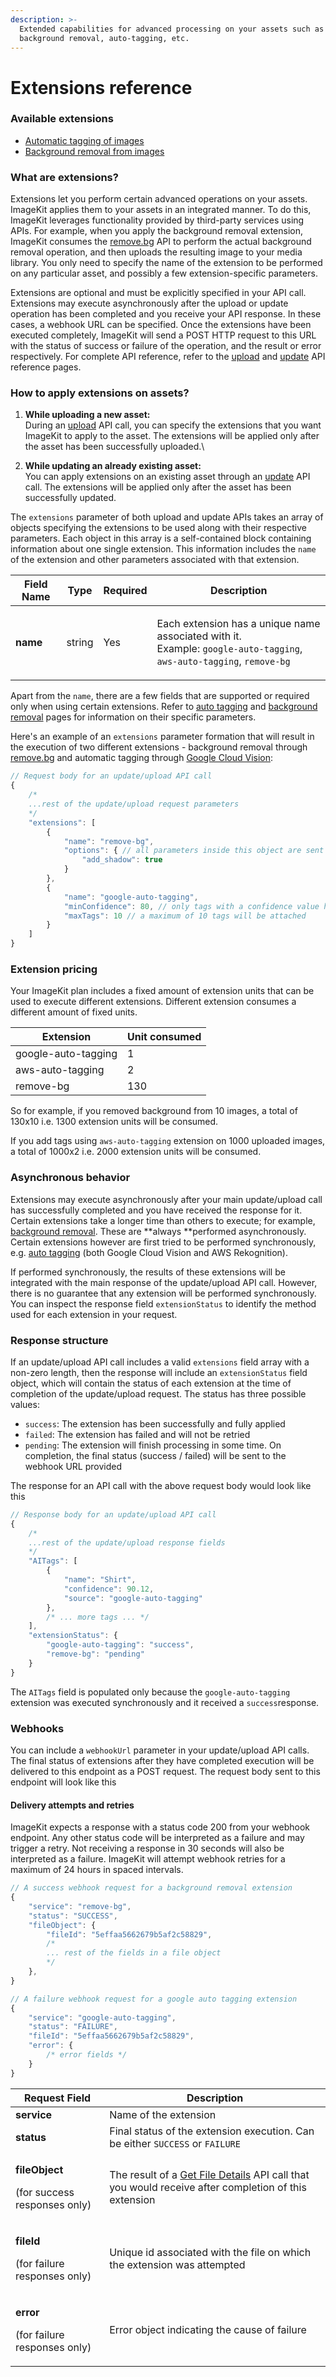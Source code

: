 ```yaml
---
description: >-
  Extended capabilities for advanced processing on your assets such as
  background removal, auto-tagging, etc.
---
```


# Extensions reference

### Available extensions

* [Automatic tagging of images](ai-based-auto-tagging.md)
* [Background removal from images](background-removal.md)

### What are extensions?

Extensions let you perform certain advanced operations on your assets. ImageKit applies them to your assets in an integrated manner. To do this, ImageKit leverages functionality provided by third-party services using APIs. For example, when you apply the background removal extension, ImageKit consumes the [remove.bg](https://www.remove.bg) API to perform the actual background removal operation, and then uploads the resulting image to your media library. You only need to specify the name of the extension to be performed on any particular asset, and possibly a few extension-specific parameters.

Extensions are optional and must be explicitly specified in your API call. Extensions may execute asynchronously after the upload or update operation has been completed and you receive your API response. In these cases, a webhook URL can be specified. Once the extensions have been executed completely, ImageKit will send a POST HTTP request to this URL with the status of success or failure of the operation, and the result or error respectively. For complete API reference, refer to the [upload](https://docs.imagekit.io/api-reference/upload-file-api) and [update](https://docs.imagekit.io/api-reference/media-api/update-file-details) API reference pages.

### How to apply extensions on assets?

1. **While uploading a new asset:**\
   During an [upload](../../media-library/overview/upload-files.md) API call, you can specify the extensions that you want ImageKit to apply to the asset. The extensions will be applied only after the asset has been successfully uploaded.\

2. **While updating an already existing asset:**\
   You can apply extensions on an existing asset through an [update](../../api-reference/media-api/update-file-details.md) API call. The extensions will be applied only after the asset has been successfully updated.

The `extensions` parameter of both upload and update APIs takes an array of objects specifying the extensions to be used along with their respective parameters. Each object in this array is a self-contained block containing information about one single extension. This information includes the `name` of the extension and other parameters associated with that extension.

| Field Name | Type   | Required | Description                                                                                                                                                      |
| ---------- | ------ | -------- | ---------------------------------------------------------------------------------------------------------------------------------------------------------------- |
| **name**   | string | Yes      | <p>Each extension has a unique name associated with it. <br>Example: <code>google-auto-tagging</code>, <code>aws-auto-tagging</code>, <code>remove-bg</code></p> |

Apart from the `name`, there are a few fields that are supported or required only when using certain extensions. Refer to [auto tagging](ai-based-auto-tagging.md#extensions-parameter-for-auto-tagging) and [background removal](background-removal.md#extensions-parameter-for-background-removal) pages for information on their specific parameters.

Here's an example of an `extensions` parameter formation that will result in the execution of two different extensions - background removal through [remove.bg](https://www.remove.bg) and automatic tagging through [Google Cloud Vision](https://cloud.google.com/vision/docs/labels):

```javascript
// Request body for an update/upload API call
{
    /*
    ...rest of the update/upload request parameters
    */
    "extensions": [
        {
            "name": "remove-bg",
            "options": { // all parameters inside this object are sent directly to the third-party service
                "add_shadow": true
            }
        },
        {
            "name": "google-auto-tagging",
            "minConfidence": 80, // only tags with a confidence value higher than 80% will be attached
            "maxTags": 10 // a maximum of 10 tags will be attached
        }
    ]
}
```

### Extension pricing

Your ImageKit plan includes a fixed amount of extension units that can be used to execute different extensions. Different extension consumes a different amount of fixed units.

| Extension           | Unit consumed |
| ------------------- | ------------- |
| google-auto-tagging | 1             |
| aws-auto-tagging    | 2             |
| remove-bg           | 130           |

So for example, if you removed background from 10 images, a total of 130x10 i.e. 1300 extension units will be consumed.

If you add tags using `aws-auto-tagging` extension on 1000 uploaded images, a total of 1000x2 i.e. 2000 extension units will be consumed.

### Asynchronous behavior

Extensions may execute asynchronously after your main update/upload call has successfully completed and you have received the response for it. Certain extensions take a longer time than others to execute; for example, [background removal](background-removal.md). These are **always **performed asynchronously. Certain extensions however are first tried to be performed synchronously, e.g. [auto tagging](ai-based-auto-tagging.md) (both Google Cloud Vision and AWS Rekognition). 

If performed synchronously, the results of these extensions will be integrated with the main response of the update/upload API call. However, there is no guarantee that any extension will be performed synchronously. You can inspect the response field `extensionStatus` to identify the method used for each extension in your request.

### Response structure

If an update/upload API call includes a valid `extensions` field array with a non-zero length, then the response will include an `extensionStatus` field object, which will contain the status of each extension at the time of completion of the update/upload request. The status has three possible values:

* `success`: The extension has been successfully and fully applied
* `failed`: The extension has failed and will not be retried
* `pending`: The extension will finish processing in some time. On completion, the final status (success / failed) will be sent to the webhook URL provided

The response for an API call with the above request body would look like this

```javascript
// Response body for an update/upload API call
{
    /*
    ...rest of the update/upload response fields
    */
    "AITags": [
        {
            "name": "Shirt",
            "confidence": 90.12,
            "source": "google-auto-tagging"
        },
        /* ... more tags ... */
    ],
    "extensionStatus": {
        "google-auto-tagging": "success",
        "remove-bg": "pending"
    }
}
```

The `AITags` field is populated only because the `google-auto-tagging` extension was executed synchronously and it received a `success`response.

### Webhooks

You can include a `webhookUrl` parameter in your update/upload API calls. The final status of extensions after they have completed execution will be delivered to this endpoint as a POST request. The request body sent to this endpoint will look like this

#### Delivery attempts and retries

ImageKit expects a response with a status code 200 from your webhook endpoint. Any other status code will be interpreted as a failure and may trigger a retry. Not receiving a response in 30 seconds will also be interpreted as a failure. ImageKit will attempt webhook retries for a maximum of 24 hours in spaced intervals.

```javascript
// A success webhook request for a background removal extension
{
    "service": "remove-bg",
    "status": "SUCCESS",
    "fileObject": {
        "fileId": "5effaa5662679b5af2c58829",
        /*
        ... rest of the fields in a file object
        */
    },
}
```

```javascript
// A failure webhook request for a google auto tagging extension
{
    "service": "google-auto-tagging",
    "status": "FAILURE",
    "fileId": "5effaa5662679b5af2c58829",
    "error": {
        /* error fields */
    }
}
```

| Request Field                                                         | Description                                                                                                                                              |
| --------------------------------------------------------------------- | -------------------------------------------------------------------------------------------------------------------------------------------------------- |
| **service**                                                           | Name of the extension                                                                                                                                    |
| **status**                                                            | Final status of the extension execution. Can be either `SUCCESS` or `FAILURE`                                                                            |
| <p><strong>fileObject</strong></p><p>(for success responses only)</p> | The result of a [Get File Details](../../api-reference/media-api/get-file-details.md) API call that you would receive after completion of this extension |
| <p><strong>fileId</strong></p><p>(for failure responses only)</p>     | Unique id associated with the file on which the extension was attempted                                                                                  |
| <p><strong>error</strong></p><p>(for failure responses only)</p>      | Error object indicating the cause of failure                                                                                                             |
